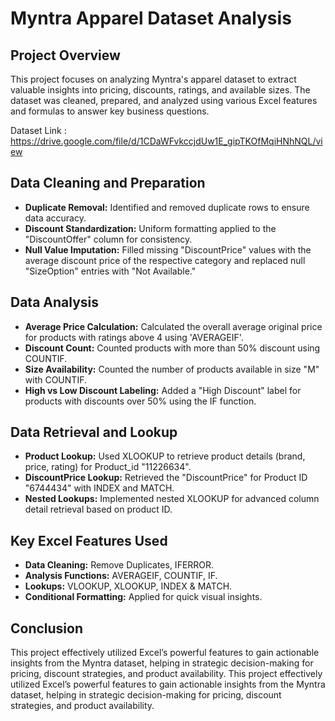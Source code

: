 # Myntra Apparel Dataset Analysis
## Project Overview
This project focuses on analyzing Myntra's apparel dataset to extract valuable insights into pricing, discounts, ratings, and available sizes. The dataset was cleaned, prepared, and analyzed using various Excel features and formulas to answer key business questions.

Dataset Link : https://drive.google.com/file/d/1CDaWFvkccjdUw1E_gipTKOfMqiHNhNQL/view

## Data Cleaning and Preparation
- **Duplicate Removal:** Identified and removed duplicate rows to ensure data accuracy.
- **Discount Standardization:** Uniform formatting applied to the "DiscountOffer" column for consistency.
- **Null Value Imputation:** Filled missing "DiscountPrice" values with the average discount price of the respective category and replaced null "SizeOption" entries with "Not Available."
## Data Analysis
- **Average Price Calculation:** Calculated the overall average original price for products with ratings above 4 using 'AVERAGEIF'.
- **Discount Count:** Counted products with more than 50% discount using COUNTIF.
- **Size Availability:** Counted the number of products available in size "M" with COUNTIF.
- **High vs Low Discount Labeling:** Added a "High Discount" label for products with discounts over 50% using the IF function.
## Data Retrieval and Lookup
- **Product Lookup:** Used XLOOKUP to retrieve product details (brand, price, rating) for Product_id "11226634".
- **DiscountPrice Lookup:** Retrieved the "DiscountPrice" for Product ID "6744434" with INDEX and MATCH.
- **Nested Lookups:** Implemented nested XLOOKUP for advanced column detail retrieval based on product ID.
## Key Excel Features Used
- **Data Cleaning:** Remove Duplicates, IFERROR.
- **Analysis Functions:** AVERAGEIF, COUNTIF, IF.
- **Lookups:** VLOOKUP, XLOOKUP, INDEX & MATCH.
- **Conditional Formatting:** Applied for quick visual insights.
## Conclusion
This project effectively utilized Excel’s powerful features to gain actionable insights from the Myntra dataset, helping in strategic decision-making for pricing, discount strategies, and product availability.
This project effectively utilized Excel’s powerful features to gain actionable insights from the Myntra dataset, helping in strategic decision-making for pricing, discount strategies, and product availability.
